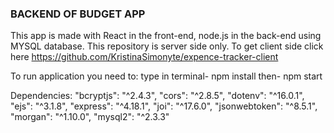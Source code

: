 ### BACKEND OF BUDGET APP

This app is made with React in the front-end, node.js in the back-end using MYSQL database. This repository is server side only. To get client side click here https://github.com/KristinaSimonyte/expence-tracker-client

To run application you need to:
type in terminal- npm install
then- npm start

Dependencies:
"bcryptjs": "^2.4.3",
"cors": "^2.8.5",
"dotenv": "^16.0.1",
"ejs": "^3.1.8",
"express": "^4.18.1",
"joi": "^17.6.0",
"jsonwebtoken": "^8.5.1",
"morgan": "^1.10.0",
"mysql2": "^2.3.3"
